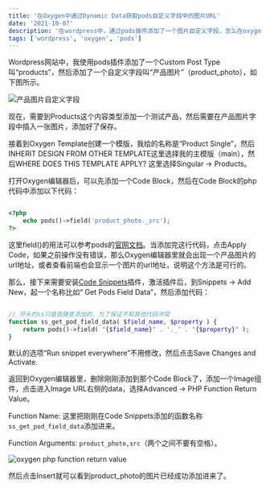 ```yaml
---
title: '在Oxygen中通过Dynamic Data获取pods自定义字段中的图片URL'
date: '2021-10-07'
description: '在wordpress中，通过pods插件添加了一个图片自定义字段，怎么在oxygen中通过dynamic data获取该图片的url'
tags: ['wordpress', 'oxygen', 'pods']
---
```


Wordpress网站中，我使用pods插件添加了一个Custom Post Type叫“products”，然后添加了一个自定义字段叫“产品图片”（product_photo），如下图所示。

<img src="https://res.cloudinary.com/brandonzhang/image/upload/v1640767133/brandonzhang.cn/product_photo_field_mqaty0.jpg" alt="产品图片自定义字段">

现在，需要到Products这个内容类型添加一个测试产品，然后需要在产品图片字段中插入一张图片，添加好了保存。

接着到Oxygen Template创建一个模版，我给的名称是“Product Single”，然后INHERIT DESIGN FROM OTHER TEMPLATE这里选择我的主模版（main），然后WHERE DOES THIS TEMPLATE APPLY? 这里选择Singular -> Products。

打开Oxygen编辑器后，可以先添加一个Code Block，然后在Code Block的php代码中添加以下代码：

```php

<?php
	echo pods()->field('product_photo._src');
?>

```

这里field()的用法可以参考pods的[官网文档](https://docs.pods.io/code/pods/field/field-notation-options/)。当添加完这行代码，点击Apply Code，如果之前操作没有错误，那么Oxygen编辑器里就会出现一个产品图片的url地址，或者查看前端也会显示一个图片的url地址，说明这个方法是可行的。


那么，接下来需要安装[Code Snippets](https://wordpress.org/plugins/code-snippets/)插件，激活插件后，到Snippets -> Add New，起一个名称比如“ Get Pods Field Data”，然后添加代码：

```php

// 开头的ss只是我随意添加的，为了保证不和其他代码冲突
function ss_get_pod_field_data( $field_name, $property ) {
	return pods()->field( "{$field_name}" . '._' . "{$property}" );
}

```

默认的选项“Run snippet everywhere”不用修改，然后点击Save Changes and Activate.

返回到Oxygen编辑器里，删除刚刚添加到那个Code Block了，添加一个Image组件，点击进入Image URL右侧的data，选择Advanced -> PHP Function Return Value。

Function Name: 这里把刚刚在Code Snippets添加的函数名称`ss_get_pod_field_data`添加进来。

Function Arguments: `product_photo,src`（两个之间不要有空格）。

<img src="https://res.cloudinary.com/brandonzhang/image/upload/v1640767314/brandonzhang.cn/Screenshot_2021-12-29_at_4.41.18_PM_anwyq6.png" alt="oxygen php function return value">

然后点击Insert就可以看到product_photo的图片已经成功添加进来了。
